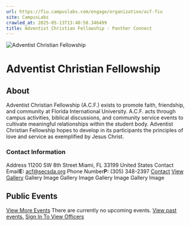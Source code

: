 ```yaml
---
url: https://fiu.campuslabs.com/engage/organization/acf-fiu
site: CampusLabs
crawled_at: 2025-05-13T13:40:58.346499
title: Adventist Christian Fellowship - Panther Connect
---
```


![Adventist Christian Fellowship](https://se-images.campuslabs.com/clink/images/ee1d0510-6988-43a6-8df5-f9a847e74606570954b5-1fad-4319-a4ff-936062588475.png?preset=med-sq)
# Adventist Christian Fellowship
## About
Adventist Christian Fellowship (A.C.F.) exists to promote faith, friendship, and community at Florida International University. A.C.F. acts through campus activities, biblical discussions, and community service events to cultivate meaningful relationships within the student body. Adventist Christian Fellowship hopes to develop in its participants the principles of love and service as exemplified by Jesus Christ.
###  Contact Information 
Address
11200 SW 8th Street 
Miami,  FL 33199 
United States 
Contact Email**E:** acf@secsda.org 
Phone Number**P:** (305) 348-2397 
[](http://www.secsda.org/acf)[](https://www.instagram.com/fiu_acf/)[](http://facebook.com/groups/36076898382/)
[Contact](https://fiu.campuslabs.com/engage/organization/acf-fiu/contact)
[View Gallery](https://fiu.campuslabs.com/engage/organization/acf-fiu/gallery)
Gallery Image
Gallery Image
Gallery Image
Gallery Image
## Public Events
[View More Events](https://fiu.campuslabs.com/engage/organization/acf-fiu/events)
There are currently no upcoming events. [View past events.](https://fiu.campuslabs.com/engage/organization/acf-fiu/events?showpastevents=true)
[Sign In To View Officers](https://fiu.campuslabs.com/engage/account/login?returnUrl=/engage/organization/acf-fiu)
